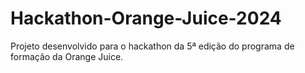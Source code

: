 # Hackathon-Orange-Juice-2024
Projeto desenvolvido para o hackathon da 5ª edição do programa de formação da Orange Juice.
